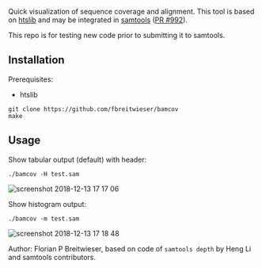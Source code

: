 
Quick visualization of sequence coverage and alignment. This tool is based on [htslib](https://github.com/samtools/htslib) and may be integrated in [samtools](https://github.com/samtools/samtools) ([PR #992](https://github.com/samtools/samtools/pull/992)). 

This repo is for testing new code prior to submitting it to samtools.

## Installation
Prerequisites:
 - htslib
```
git clone https://github.com/fbreitwieser/bamcov
make
```

## Usage
Show tabular output (default) with header:
```
./bamcov -H test.sam
```
![screenshot 2018-12-13 17 17 06](https://user-images.githubusercontent.com/516060/49970976-fc1f7800-fefa-11e8-9ce3-862ab0ae69ad.png)

Show histogram output:
```
./bamcov -m test.sam
```
![screenshot 2018-12-13 17 18 48](https://user-images.githubusercontent.com/516060/49971052-2c671680-fefb-11e8-99de-f0758213adac.png)


Author: Florian P Breitwieser, based on code of `samtools depth` by Heng Li and samtools contributors.
